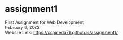# assignment1
First Assignment for Web Development <br/>
February 8, 2022 <br/>
Website Link: https://ccpineda76.github.io/assignment1/<br/>
